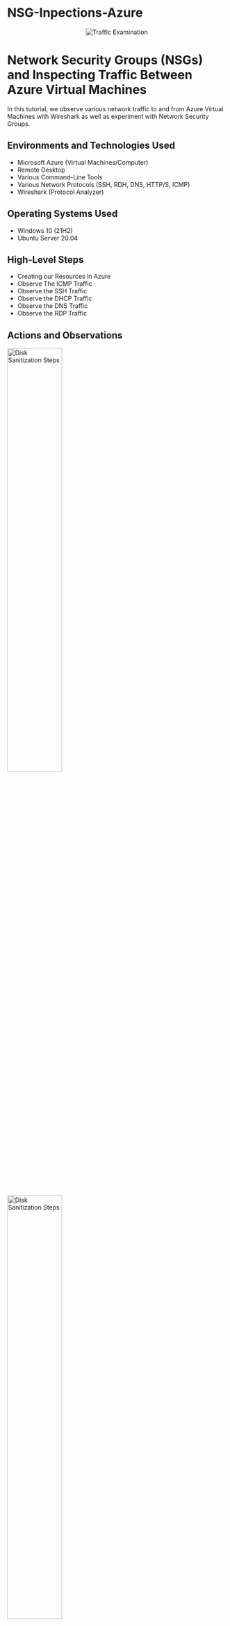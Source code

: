 # NSG-Inpections-Azure
<p align="center">
<img src="https://i.imgur.com/Ua7udoS.png" alt="Traffic Examination"/>
</p>

<h1>Network Security Groups (NSGs) and Inspecting Traffic Between Azure Virtual Machines</h1>
In this tutorial, we observe various network traffic to and from Azure Virtual Machines with Wireshark as well as experiment with Network Security Groups. <br />


<h2>Environments and Technologies Used</h2>

- Microsoft Azure (Virtual Machines/Computer)
- Remote Desktop
- Various Command-Line Tools
- Various Network Protocols (SSH, RDH, DNS, HTTP/S, ICMP)
- Wireshark (Protocol Analyzer)

<h2>Operating Systems Used </h2>

- Windows 10 (21H2)
- Ubuntu Server 20.04

<h2>High-Level Steps</h2>

- Creating our Resources in Azure
- Observe The ICMP Traffic
- Observe the SSH Traffic
- Observe the DHCP Traffic
- Observe the DNS Traffic
- Observe the RDP Traffic

<h2>Actions and Observations</h2>

<p>

<img src="https://i.imgur.com/KE4PZht.png" height="50%" width="50%" alt="Disk Sanitization Steps"/>

<img src="https://i.imgur.com/STqEe7H.png" height="50%" width="50%" alt="Disk Sanitization Steps"/>

<img src="https://i.imgur.com/wfG4u8a.png" height="80%" width="70%" alt="Disk Sanitization Steps"/>

<img src="https://i.imgur.com/GjY25a7.png" height="80%" width="70%" alt="Disk Sanitization Steps"/>

</p>
<p>
1) Go to portal.azure.com, and create Resource Group, this is where we will put our Virtual Machines.

2) The next step is to make your first VM, we will name it VM1 and select Windows 10 for the Operating System, select the previously made Resource Group and allow the VM to create a new Vnet, and Subnet.

3)For the Second VM will we name it VM2 and choose Linux (Ubuntu) for the Operating System. Choose the same Resource Group, and Vnet as VM1.

</p>
<p>
  <img src="https://i.imgur.com/InBuT70.png" height="80%" width="80%" alt="Disk Sanitization Steps"/>
  
</p>
<p>
  4) Afterwards go back to your Resource Group and check to see if your VMs are there. It should look something like the picture above.
</p>

<br />

<p>
<img src="https://i.imgur.com/DJmEXEB.png" height="80%" width="80%" alt="Disk Sanitization Steps"/>
</p>
<p>
Lorem ipsum dolor sit amet, consectetur adipiscing elit, sed do eiusmod tempor incididunt ut labore et dolore magna aliqua. Ut enim ad minim veniam, quis nostrud exercitation ullamco laboris nisi ut aliquip ex ea commodo consequat. Duis aute irure dolor in reprehenderit in voluptate velit esse cillum dolore eu fugiat nulla pariatur.
</p>
<br />

<p>
<img src="https://i.imgur.com/DJmEXEB.png" height="80%" width="80%" alt="Disk Sanitization Steps"/>
</p>
<p>
Lorem ipsum dolor sit amet, consectetur adipiscing elit, sed do eiusmod tempor incididunt ut labore et dolore magna aliqua. Ut enim ad minim veniam, quis nostrud exercitation ullamco laboris nisi ut aliquip ex ea commodo consequat. Duis aute irure dolor in reprehenderit in voluptate velit esse cillum dolore eu fugiat nulla pariatur.
</p>
<br />
